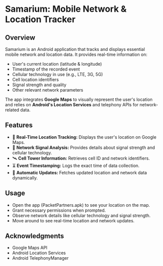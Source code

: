 # Samarium: Mobile Network & Location Tracker

## Overview
Samarium is an Android application that tracks and displays essential mobile network and location data. It provides real-time information on:
- User's current location (latitude & longitude)
- Timestamp of the recorded event
- Cellular technology in use (e.g., LTE, 3G, 5G)
- Cell location identifiers
- Signal strength and quality
- Other relevant network parameters

The app integrates **Google Maps** to visually represent the user's location and relies on **Android's Location Services** and telephony APIs for network-related data.

## Features
- 📍 **Real-Time Location Tracking:** Displays the user's location on Google Maps.
- 📶 **Network Signal Analysis:** Provides details about signal strength and cellular technology.
- 🛰 **Cell Tower Information:** Retrieves cell ID and network identifiers.
- ⏳ **Event Timestamping:** Logs the exact time of data collection.
- 🔄 **Automatic Updates:** Fetches updated location and network data dynamically.


## Usage
- Open the app (PacketPartners.apk) to see your location on the map.
- Grant necessary permissions when prompted.
- Observe network details like cellular technology and signal strength.
- Move around to see real-time location and network updates.


## Acknowledgments
- Google Maps API
- Android Location Services
- Android TelephonyManager
